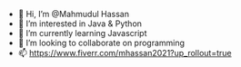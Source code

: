 - 👋 Hi, I’m @Mahmudul Hassan
- 👀 I’m interested in Java & Python
- 🌱 I’m currently learning Javascript
- 💞️ I’m looking to collaborate on programming
- 📫 https://www.fiverr.com/mhassan2021?up_rollout=true

<!---
mhassan20/mhassan20 is a ✨ special ✨ repository because its `README.md` (this file) appears on your GitHub profile.
You can click the Preview link to take a look at your changes.
--->
